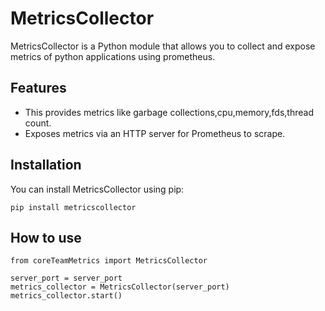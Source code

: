 # MetricsCollector

MetricsCollector is a Python module that allows you to collect and expose metrics of python applications using prometheus.

## Features

- This provides metrics like garbage collections,cpu,memory,fds,thread count.
- Exposes metrics via an HTTP server for Prometheus to scrape.

## Installation

You can install MetricsCollector using pip:

```shell
pip install metricscollector
```

## How to use

    from coreTeamMetrics import MetricsCollector
    
    server_port = server_port 
    metrics_collector = MetricsCollector(server_port)
    metrics_collector.start()